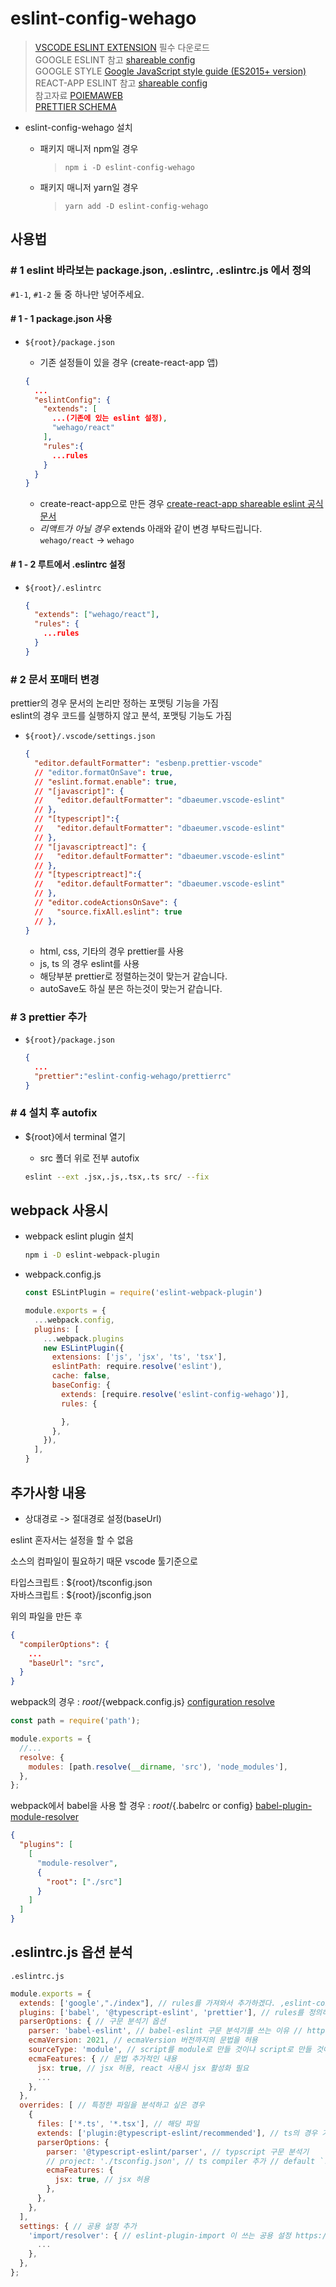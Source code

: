 # eslint-config-wehago

> [VSCODE ESLINT EXTENSION](https://marketplace.visualstudio.com/items?itemName=dbaeumer.vscode-eslint) 필수 다운로드  
> GOOGLE ESLINT 참고 [shareable config](https://github.com/google/eslint-config-google.git)  
> GOOGLE STYLE [Google JavaScript style guide (ES2015+ version)](https://google.github.io/styleguide/jsguide.html)  
> REACT-APP ESLINT 참고 [shareable config](https://www.npmjs.com/package/eslint-config-react-app)  
> 참고자료 [POIEMAWEB](https://poiemaweb.com/eslint)  
> [PRETTIER SCHEMA](http://json.schemastore.org/prettierrc)

- eslint-config-wehago 설치

  - 패키지 매니저 npm일 경우

    > `npm i -D eslint-config-wehago`

  - 패키지 매니저 yarn일 경우

    > `yarn add -D eslint-config-wehago`

## 사용법

### # 1 eslint 바라보는 package.json, .eslintrc, .eslintrc.js 에서 정의

`#1-1`, `#1-2` 둘 중 하나만 넣어주세요.

#### # 1 - 1 package.json 사용

- `${root}/package.json`

  - 기존 설정들이 있을 경우 (create-react-app 앱)

  ```json
  {
    ...
    "eslintConfig": {
      "extends": [
        ...(기존에 있는 eslint 설정),
        "wehago/react"
      ],
      "rules":{
        ...rules
      }
    }
  }
  ```

  - create-react-app으로 만든 경우 [create-react-app shareable eslint 공식문서](https://create-react-app.dev/docs/setting-up-your-editor/#extending-or-replacing-the-default-eslint-config)
  - _*리액트가 아닐 경우*_ extends 아래와 같이 변경 부탁드립니다.  
    `wehago/react` -> `wehago`

#### # 1 - 2 루트에서 .eslintrc 설정

- `${root}/.eslintrc`

  ```json
  {
    "extends": ["wehago/react"],
    "rules": {
      ...rules
    }
  }
  ```

### # 2 문서 포매터 변경

prettier의 경우 문서의 논리만 정하는 포맷팅 기능을 가짐  
 eslint의 경우 코드를 실행하지 않고 분석, 포맷팅 기능도 가짐

- `${root}/.vscode/settings.json`

  ```json
  {
    "editor.defaultFormatter": "esbenp.prettier-vscode"
    // "editor.formatOnSave": true,
    // "eslint.format.enable": true,
    // "[javascript]": {
    //   "editor.defaultFormatter": "dbaeumer.vscode-eslint"
    // },
    // "[typescript]":{
    //   "editor.defaultFormatter": "dbaeumer.vscode-eslint"
    // },
    // "[javascriptreact]": {
    //   "editor.defaultFormatter": "dbaeumer.vscode-eslint"
    // },
    // "[typescriptreact]":{
    //   "editor.defaultFormatter": "dbaeumer.vscode-eslint"
    // },
    // "editor.codeActionsOnSave": {
    //   "source.fixAll.eslint": true
    // },
  }
  ```

  - html, css, 기타의 경우 prettier를 사용
  - js, ts 의 경우 eslint를 사용
  - 해당부분 prettier로 정렬하는것이 맞는거 같습니다.
  - autoSave도 하실 분은 하는것이 맞는거 같습니다.

### # 3 prettier 추가

- `${root}/package.json`

  ```json
  {
    ...
    "prettier":"eslint-config-wehago/prettierrc"
  }
  ```

### # 4 설치 후 autofix

- ${root}에서 terminal 열기

  - src 폴더 위로 전부 autofix

  ```bash
  eslint --ext .jsx,.js,.tsx,.ts src/ --fix
  ```

## webpack 사용시

- webpack eslint plugin 설치

  ```bash
  npm i -D eslint-webpack-plugin
  ```

- webpack.config.js

  ```js
  const ESLintPlugin = require('eslint-webpack-plugin')

  module.exports = {
    ...webpack.config,
    plugins: [
      ...webpack.plugins
      new ESLintPlugin({
        extensions: ['js', 'jsx', 'ts', 'tsx'],
        eslintPath: require.resolve('eslint'),
        cache: false,
        baseConfig: {
          extends: [require.resolve('eslint-config-wehago')],
          rules: {

          },
        },
      }),
    ],
  }
  ```

## 추가사항 내용

- 상대경로 -> 절대경로 설정(baseUrl)

eslint 혼자서는 설정을 할 수 없음

소스의 컴파일이 필요하기 때문 vscode 툴기준으로

타입스크립트 : ${root}/tsconfig.json  
자바스크립트 : ${root}/jsconfig.json

위의 파일을 만든 후

```json
{
  "compilerOptions": {
    ...
    "baseUrl": "src",
  }
}
```

webpack의 경우 : ${root}/${webpack.config.js} [configuration resolve](https://webpack.js.org/configuration/resolve/)

```js
const path = require('path');

module.exports = {
  //...
  resolve: {
    modules: [path.resolve(__dirname, 'src'), 'node_modules'],
  },
};
```

webpack에서 babel을 사용 할 경우 : ${root}/${.babelrc or config} [babel-plugin-module-resolver](https://www.npmjs.com/package/babel-plugin-module-resolver)

```json
{
  "plugins": [
    [
      "module-resolver",
      {
        "root": ["./src"]
      }
    ]
  ]
}
```

## .eslintrc.js 옵션 분석

`.eslintrc.js`

```js
module.exports = {
  extends: ['google',"./index"], // rules를 가져와서 추가하겠다. ,eslint-config-${name}로 시작할 경우 `eslint-config-` 생략 가능
  plugins: ['babel', '@typescript-eslint', 'prettier'], // rules를 정의하는 구문 분석 플러그인
  parserOptions: { // 구문 분석기 옵션
    parser: 'babel-eslint', // babel-eslint 구문 분석기를 쓰는 이유 // https://poiemaweb.com/eslint#8-babel-eslint
    ecmaVersion: 2021, // ecmaVersion 버전까지의 문법을 허용
    sourceType: 'module', // script를 module로 만들 것이냐 script로 만들 것이냐? <script type="module"/>
    ecmaFeatures: { // 문법 추가적인 내용
      jsx: true, // jsx 허용, react 사용시 jsx 활성화 필요
      ...
    },
  },
  overrides: [ // 특정한 파일을 분석하고 싶은 경우
    {
      files: ['*.ts', '*.tsx'], // 해당 파일
      extends: ['plugin:@typescript-eslint/recommended'], // ts의 경우 기존 extends와 현재 extends를 추가
      parserOptions: {
        parser: '@typescript-eslint/parser', // typscript 구문 분석기
        // project: './tsconfig.json', // ts compiler 추가 // default `./tsconfig.json`,
        ecmaFeatures: {
          jsx: true, // jsx 허용
        },
      },
    },
  ],
  settings: { // 공용 설정 추가
    'import/resolver': { // eslint-plugin-import 이 쓰는 공용 설정 https://github.com/benmosher/eslint-plugin-import/blob/master/README.md
      ...
    },
  },
};

```
